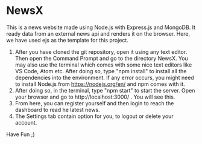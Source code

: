 # NewsX
This is a news website  made using Node.js with Express.js and MongoDB. It ready data from an external news api and renders it on the browser. Here, we have used ejs as
the template for this project.

1. After you have cloned the git repository, open it using any text editor. Then open the Command Prompt and go to the directory NewsX. You may also use the terminal
   which comes with some nice text editors like VS Code, Atom etc. After doing so, type "npm install" to install all the dependencies into the environment. If any error
   occurs, you might need to install Node.js from https://nodejs.org/en/ and npm comes with it.
2. After doing so, in the terminal, type "npm start" to start the server. Open your browser and go to http://localhost:3000/ . You will see this.
3. From here, you can register yourself and then login to reach the dashboard to read he latest news.
4. The Settings tab contain option for you, to logout or delete your account.

Have Fun ;)

